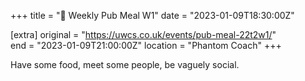 +++
title = "🍔 Weekly Pub Meal W1"
date = "2023-01-09T18:30:00Z"

[extra]
original = "https://uwcs.co.uk/events/pub-meal-22t2w1/"    
end = "2023-01-09T21:00:00Z"
location = "Phantom Coach"
+++

Have some food, meet some people, be vaguely social.
